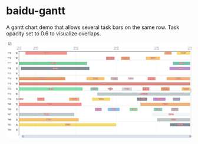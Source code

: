# baidu-gantt

A gantt chart demo that allows several task bars on the same row.
Task opacity set to 0.6 to visualize overlaps.


![Baidugantt](/screenshot.png?raw=true "echarts")
